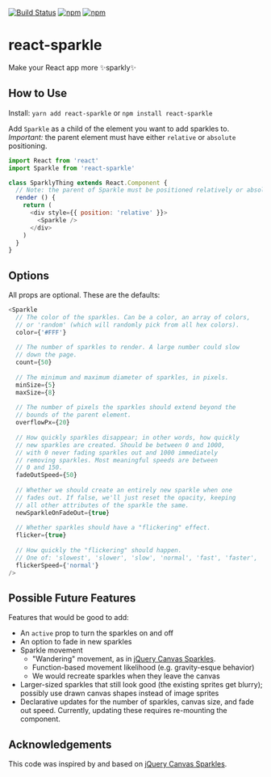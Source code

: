 [![Build Status](https://travis-ci.org/kmjennison/react-sparkle.svg?branch=master)](https://travis-ci.org/kmjennison/react-sparkle)
[![npm](https://img.shields.io/npm/v/react-sparkle.svg)](https://www.npmjs.com/package/react-sparkle)
[![npm](https://img.shields.io/npm/dt/react-sparkle.svg)](https://www.npmjs.com/package/react-sparkle)


# react-sparkle
Make your React app more :sparkles:sparkly:sparkles:

## How to Use

Install: `yarn add react-sparkle` or `npm install react-sparkle`

Add `Sparkle` as a child of the element you want to add sparkles to. _Important:_ the parent element must have either `relative` or `absolute` positioning.

```js
import React from 'react'
import Sparkle from 'react-sparkle'

class SparklyThing extends React.Component {
  // Note: the parent of Sparkle must be positioned relatively or absolutely
  render () {
    return (
      <div style={{ position: 'relative' }}>
        <Sparkle />
      </div>
    )
  }
}
```

## Options

All props are optional. These are the defaults:

```js
<Sparkle
  // The color of the sparkles. Can be a color, an array of colors,
  // or 'random' (which will randomly pick from all hex colors).
  color={'#FFF'}
  
  // The number of sparkles to render. A large number could slow
  // down the page.
  count={50}
  
  // The minimum and maximum diameter of sparkles, in pixels.
  minSize={5}
  maxSize={8}
  
  // The number of pixels the sparkles should extend beyond the
  // bounds of the parent element.
  overflowPx={20}
  
  // How quickly sparkles disappear; in other words, how quickly
  // new sparkles are created. Should be between 0 and 1000,
  // with 0 never fading sparkles out and 1000 immediately
  // removing sparkles. Most meaningful speeds are between
  // 0 and 150.
  fadeOutSpeed={50}
  
  // Whether we should create an entirely new sparkle when one
  // fades out. If false, we'll just reset the opacity, keeping
  // all other attributes of the sparkle the same.
  newSparkleOnFadeOut={true}
  
  // Whether sparkles should have a "flickering" effect.
  flicker={true}
  
  // How quickly the "flickering" should happen.
  // One of: 'slowest', 'slower', 'slow', 'normal', 'fast', 'faster', 'fastest'
  flickerSpeed={'normal'}
/>
```

## Possible Future Features
Features that would be good to add:
* An `active` prop to turn the sparkles on and off
* An option to fade in new sparkles
* Sparkle movement
   * "Wandering" movement, as in [jQuery Canvas Sparkles](https://github.com/simeydotme/jQuery-canvas-sparkles).
   * Function-based movement likelihood (e.g. gravity-esque behavior)
   * We would recreate sparkles when they leave the canvas
* Larger-sized sparkles that still look good (the existing sprites get blurry); possibly use drawn canvas shapes instead of image sprites
* Declarative updates for the number of sparkles, canvas size, and fade out speed. Currently, updating these requires re-mounting the component.

## Acknowledgements
This code was inspired by and based on [jQuery Canvas Sparkles](https://github.com/simeydotme/jQuery-canvas-sparkles).
